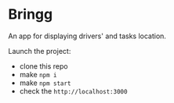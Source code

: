 # Bringg
An app for displaying drivers' and tasks location.

Launch the project:
- clone this repo
- make `npm i`
- make `npm start`
- check the `http://localhost:3000`
